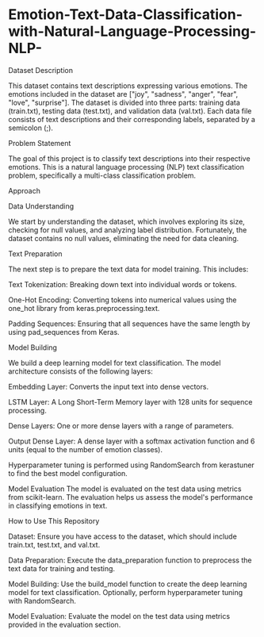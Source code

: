 # Emotion-Text-Data-Classification-with-Natural-Language-Processing-NLP-

Dataset Description

This dataset contains text descriptions expressing various emotions. The emotions included in the dataset are ["joy", "sadness", "anger", "fear", "love", "surprise"]. The dataset is divided into three parts: training data (train.txt), testing data (test.txt), and validation data (val.txt). Each data file consists of text descriptions and their corresponding labels, separated by a semicolon (;).

Problem Statement

The goal of this project is to classify text descriptions into their respective emotions. This is a natural language processing (NLP) text classification problem, specifically a multi-class classification problem.

Approach

Data Understanding

We start by understanding the dataset, which involves exploring its size, checking for null values, and analyzing label distribution. Fortunately, the dataset contains no null values, eliminating the need for data cleaning.

Text Preparation
   
The next step is to prepare the text data for model training. This includes:

Text Tokenization: Breaking down text into individual words or tokens.

One-Hot Encoding: Converting tokens into numerical values using the one_hot library from keras.preprocessing.text.

Padding Sequences: Ensuring that all sequences have the same length by using pad_sequences from Keras.

Model Building

We build a deep learning model for text classification. The model architecture consists of the following layers:

Embedding Layer: Converts the input text into dense vectors.

LSTM Layer: A Long Short-Term Memory layer with 128 units for sequence processing.

Dense Layers: One or more dense layers with a range of parameters.

Output Dense Layer: A dense layer with a softmax activation function and 6 units (equal to the number of emotion classes).

Hyperparameter tuning is performed using RandomSearch from kerastuner to find the best model configuration.

Model Evaluation
The model is evaluated on the test data using metrics from scikit-learn. The evaluation helps us assess the model's performance in classifying emotions in text.

How to Use This Repository

Dataset: Ensure you have access to the dataset, which should include train.txt, test.txt, and val.txt.

Data Preparation: Execute the data_preparation function to preprocess the text data for training and testing.

Model Building: Use the build_model function to create the deep learning model for text classification. Optionally, perform hyperparameter tuning with RandomSearch.

Model Evaluation: Evaluate the model on the test data using metrics provided in the evaluation section.

